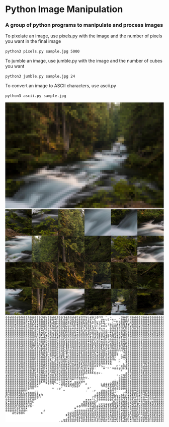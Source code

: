 # Python Image Manipulation

### A group of python programs to manipulate and process images

To pixelate an image, use pixels.py with the image and the number of pixels you want in the final image

`python3 pixels.py sample.jpg 5000`

To jumble an image, use jumble.py with the image and the number of cubes you want

`python3 jumble.py sample.jpg 24`

To convert an image to ASCII characters, use ascii.py

`python3 ascii.py sample.jpg`

![Pixelated](img/pixelated_sample.jpg)
![Jumbled](img/jumble_sample.jpg)
![ASCII](img/ascii_sample.jpg)

